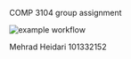 COMP 3104 group assignment

![example workflow](https://github.com/multimokia/COMP3104_Group_Assignment/actions/workflows/this-thang-checks-ci.yml/badge.svg)

Mehrad Heidari 101332152